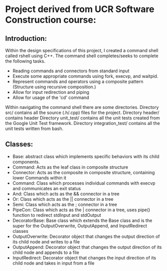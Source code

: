 # Project derived from UCR Software Construction course:

## Introduction:
Within the design specifications of this project, I created a command shell called rshell using C++.
The command shell completes/seeks to complete the following tasks. 
- Reading commands and connectors from standard input
- Execute some appropriate commands using fork, execvp, and waitpid.
- Represent commands and operators using a composite pattern (Structure using recursive composition.)
- Allow for input redirection and piping
- Allow for usage of the 'cd' command

Within navigating the command shell there are some directories.
Directory src/ contains all the source (.h/.cpp) files for the project.
Directory header/ contains header
Directory unit_test/ contains all the unit tests created from the Google Unit Test framework.
Directory integration_test/ contains all the unit tests written from bash.

## Classes:
* Base: abstract class which implements specific behaviors with its child components.
* Command: Acts as the leaf class in composite structure
* Connector: Acts as the composite in composite structure, containing lower Commands within it
* Command: Class which processes individual commands with execvp and communicates an exit status
* And: Class which acts as the && connector in a tree
* Or: Class which acts as the || connector in a tree
* Semi: Class which acts as the ; connector in a tree
* PipeCon: Class which acts as the | connector in a tree, uses pipe() function to redirect stdInput and stdOutput
* DecoratorBase: Base class which extends the Base class and is the super for the OutputOverwrite, OutputAppend, and InputRedirect classes
* OutputOverwrite: Decorator object that changes the output direction of its child node and writes to a file 
* OutputAppend: Decorator object that changes the output direction of its child node and appends to a file
* InputRedirect: Decorator object that changes the input direction of its child node and takes in input from a file
